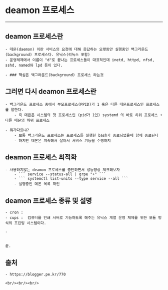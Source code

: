 
# deamon 프로세스
-----------------------------------------------


 ## deamon 프로세스란

	- 데몬(daemon) 이란 서비스의 요청에 대해 응답하는 오랫동안 실행중인 백그라운드(background) 프로세스다. 유닉스(리눅스 포함) 
	- 운영체제에서 이름이 "d"로 끝나는 프로세스들이 대표적인데 inetd, httpd, nfsd, sshd, named와 lpd 등이 있다.

	- ### 핵심은 백그라운드(background) 프로세스 라는것

 ## 그러면 다시 deamon 프로세스란
	- 백그라운드 프로세스 중에서 부모프로세스(PPID)가 1 혹은 다른 데몬프로세스인 프로세스를 말한다.
		- 즉 데몬은 시스템의 첫 프로세스인 (pid가 1인) systemd 의 바로 하위 프로세스 + 다른 메몬의 하위 프로세스

	- 뭐가다르냐?
		- 보통 백그라운드 프로세스는 프로세스를 실행한 bash가 종료되었을때 함께 종료된다
		- 하지만 데몬은 계속해서 살아서 서비스 기능을 수행하지

## deamon 프로세스 최적화
	- 사용하지않는 deamon 프로세스를 중단하면서 성능향상 체크해보자
		- ``` service --status-all | grpe "+" ```
		- ``` systemctl list-units --type service --all ```
		- 실행중인 데몬 목록 확인

## deamon 프로세스 종류 및 설명
	- cron : 
	- cups :  컴퓨터를 인쇄 서버로 기능하도록 해주는 유닉스 계열 운영 체제를 위한 모듈 방식의 프린팅 시스템이다.

	-

	
	끝.



## 출처
	- https://blogger.pe.kr/770

	<br/><br/><br/>